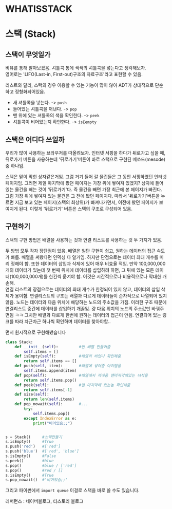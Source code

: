 # WHATISSTACK
# 스택 (Stack)
## 스택이 무엇일가
비유를 통해 알아보겠음. 셔틀콕 통에 색색의 셔틀콕을 넣는다고 생각해보자.<br>영어로는 'LIFO(Last-in, First-out)구조의 자료구조'라고 표현할 수 있음.

리스트와 달리, 스택의 경우 이용할 수 있는 기능이 많이 않아 ADT가 상대적으로 단순하고 정형화되어있음. <br>
* 새 셔틀콕을 넣는다. -> `push`
* 들어있는 셔틀콕을 꺼낸다. -> `pop`
* 맨 위에 있는 셔틀콕의 색을 확인한다. -> `peek`
* 셔틀콕이 비어있는지 확인한다. -> `isEempty`

## 스택은 어디다 쓰일까
우리가 많이 사용하는 브라우저를 떠올려보자. 인터넷 서핑을 하다가 뒤로가고 싶을 때, 뒤로가기 버튼을 사용하는데 '뒤로가기'버튼이 바로 스택으로 구현된 메쏘드(mesode) 중 하나임. 

스택은 밑이 막힌 상자같은거임. 그럼 거기 들어 갈 물건들은 그 동안 서핑하였던 인터넷 페이지임. 그러면 제일 마지막에 봤던 페이지는 가장 위에 쌓여져 있겠지? 상자에 들어있는 물건을 빼는 것이 '뒤로가기'다. 즉 물건을 빼면 가장 최근에 본 페이지가 빠진다. 그럼 가장 위에 쌓여져 있는 물건은 그 전에 봤던 페이지다. 따라서 '뒤로가기'버튼을 누르면 지금 보고 있는 페이지(스택의 최상위)가 빠져나가면서, 이전에 봤던 페이지가 보여지게 된다. 이렇게 '뒤로가기' 버튼은 스택의 구조로 구성되어 있음.

## 구현하기
스택의 구현 방법은 배열을 사용하는 것과 연결 리스트를 사용하는 것 두 가지가 있음. 

두 방법 모두 각자 장단점이 있음. 배열은 일단 구현이 쉽고, 원하는 데이터의 접근 속도가 빠름. 배열을 써봤다면 인덱싱 다 알거임. 하지만 단점으로는 데이터 최대 개수를 미리 정해야 함. 또한 데이터의 삽입과 삭제에 있어 매우 비효율 적임. 만약 100,000,000개의 데이터가 있는데 첫 번째 위치에 데이터를 삽입하려 하면, 그 뒤에 있는 모든 데이터(100,000,000개)를 한칸씩 옮겨야 함. 이것은 시간적으로나 비용적으로나 막대한 개손해. <br>
연결 리스트의 장점으로는 데이터의 최대 개수가 한정되어 있지 않고, 데이터의 삽입 삭제가 용이함. 연결리스트의 구조는 배열과 다르게 데이터들이 순차적으로 나열되어 있지 않음. 노드는 데이터와 다음 위치에 해당하는 노드의 주소값을 가짐. 이러한 구조 때문에 연결리스트 중간에 데이터를 삽입하기 개꿀임. 걍 다음 위치의 노드의 주소값만 바꿔주면됨 ㅋㅋ 그치만 배열과 다르게 한번에 원하는 데이터의 접근이 안됨. 연결되어 있는 링크를 따라 차근차근 하나씩 확인하며 데이터를 찾아야함..

먼저 원시적으로 구현해봤습니다
```python
class Stack:
    def __init__(self):         #빈 배열 만들어줌
        self.items = []
    def isEmpty(self):          #배열이 비었나 확인해줌
        return self.items == []
    def push(self, item):       #배열에 넣어줌 아이템을
        self.items.append(item)
    def pop(self):              #배열에서 꺼내옴 맨마지막에있는 녀석을
        return self.items.pop()
    def peek(self):             #맨 마지막에 있는놈 확인해줌
        return self.items[-1]
    def size(self):
        return len(self.items)
    def pop_nowait(self):       #...
        try:
            self.items.pop()
        except IndexError as e:
            print("비어있슴;;")


s = Stack()     #스택만들기
s.isEmpty()     #True
s.push('red')   #['red']
s.push('blue')  #['red', 'blue']
s.isEmpty()     #False
s.peek()        #blue
s.pop()         #blue / ['red']
s.pop()         #red / []
s.isEmpty()     #True
s.pop_nowait()  #'비어있슴;;'
```
그리고 파이썬에서 `import queue` 이걸로 스택을 바로 쓸 수도 있습니다.

레퍼런스 : 네이버블로그, 티스토리 블로그
